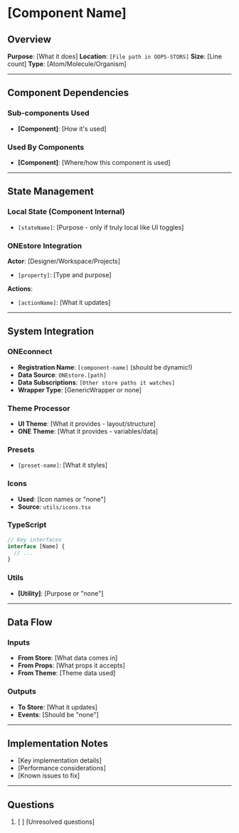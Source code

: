# [Component Name]

## Overview
**Purpose**: [What it does]
**Location**: `[File path in OOPS-STORS]`
**Size**: [Line count]
**Type**: [Atom/Molecule/Organism]

---

## Component Dependencies

### Sub-components Used
- **[Component]**: [How it's used]

### Used By Components
- **[Component]**: [Where/how this component is used]

---

## State Management

### Local State (Component Internal)
- `[stateName]`: [Purpose - only if truly local like UI toggles]

### ONEstore Integration
**Actor**: [Designer/Workspace/Projects]
- `[property]`: [Type and purpose]

**Actions**:
- `[actionName]`: [What it updates]

---

## System Integration

### ONEconnect
- **Registration Name**: `[component-name]` (should be dynamic!)
- **Data Source**: `ONEstore.[path]`
- **Data Subscriptions**: `[Other store paths it watches]`
- **Wrapper Type**: [GenericWrapper or none]

### Theme Processor
- **UI Theme**: [What it provides - layout/structure]
- **ONE Theme**: [What it provides - variables/data]

### Presets
- `[preset-name]`: [What it styles]

### Icons
- **Used**: [Icon names or "none"]
- **Source**: `utils/icons.tsx`

### TypeScript
```typescript
// Key interfaces
interface [Name] {
  // ...
}
```

### Utils
- **[Utility]**: [Purpose or "none"]

---

## Data Flow

### Inputs
- **From Store**: [What data comes in]
- **From Props**: [What props it accepts]
- **From Theme**: [Theme data used]

### Outputs  
- **To Store**: [What it updates]
- **Events**: [Should be "none"]

---

## Implementation Notes
- [Key implementation details]
- [Performance considerations]
- [Known issues to fix]

---

## Questions
1. [ ] [Unresolved questions]